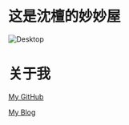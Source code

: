 # 这是沈檀的妙妙屋

![Desktop](../pictures/index/Desktop.jpg)

# 关于我

[My GitHub](https://github.com/santal0)

[My Blog](https://santal0.github.io)